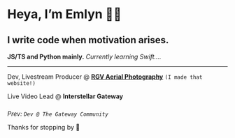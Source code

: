 # Heya, I’m Emlyn 👋😁

## I write code when motivation arises.
**JS/TS and Python mainly.** _Currently learning Swift...._

---

Dev, Livestream Producer @ **[RGV Aerial Photography](https://rgvaerial.org)**
`(I made that website!)`

Live Video Lead @ **Interstellar Gateway**


###

###

*Prev: `Dev @ The Gateway Community`*


Thanks for stopping by 🫡
<!---
emlynlj/emlynlj is a ✨ special ✨ repository because its `README.md` (this file) appears on your GitHub profile.
You can click the Preview link to take a look at your changes.
--->
